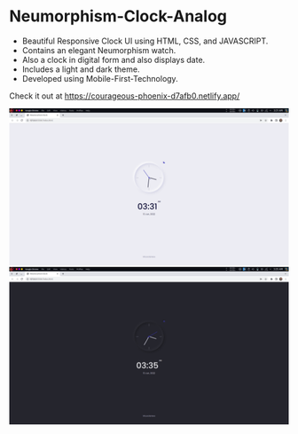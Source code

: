 # Neumorphism-Clock-Analog

- Beautiful Responsive Clock UI using HTML, CSS, and JAVASCRIPT.
- Contains an elegant Neumorphism watch.
- Also a clock in digital form and also displays date.
- Includes a light and dark theme.
- Developed using Mobile-First-Technology.


Check it out at https://courageous-phoenix-d7afb0.netlify.app/

<a href="#"><img src="assets/ss1.png" width=1390px ></a>
<a href="#"><img src="assets/ss2.png" width=1390px ></a>
